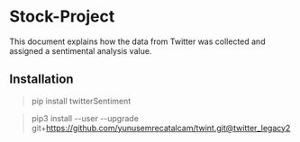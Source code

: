# Stock-Project

This document explains how the data from Twitter was collected and assigned a sentimental analysis value.

## Installation

> pip install twitterSentiment

> pip3 install --user --upgrade git+https://github.com/yunusemrecatalcam/twint.git@twitter_legacy2

